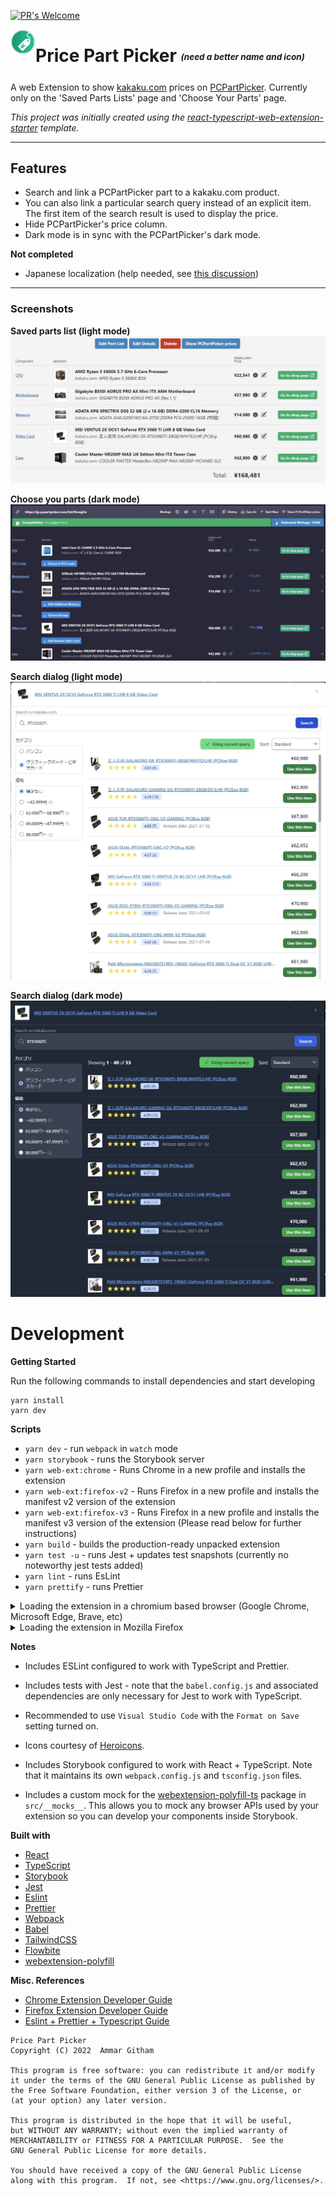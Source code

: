 [![PR's Welcome](https://img.shields.io/badge/PRs-welcome-brightgreen.svg?style=flat)](http://makeapullrequest.com)

<img align="left" width="40" height="40" src="./images/icon-128.png" alt="Price Part Picker">

# Price Part Picker <sub><sup><sub><sup><i>(need a better name and icon)</i></sup></sub></sup></sub>

A web Extension to show [kakaku.com](kakaku.com) prices on [PCPartPicker](pcpartpicker.com). Currently only on the 'Saved Parts Lists' page and 'Choose Your Parts' page.

*This project was initially created using the [react-typescript-web-extension-starter](https://github.com/aeksco/react-typescript-web-extension-starter) template.*

---

## Features

- Search and link a PCPartPicker part to a kakaku.com product.
- You can also link a particular search query instead of an explicit item. The first item of the search result is used to display the price.
- Hide PCPartPicker's price column.
- Dark mode is in sync with the PCPartPicker's dark mode.

**Not completed**
- Japanese localization (help needed, see [this discussion](https://github.com/ammargitham/PricePartPicker/discussions/1))

---

### Screenshots

**Saved parts list (light mode)**
![](./images/saved_light_1.jpg)

**Choose you parts (dark mode)**
![](./images/choose_dark_1.jpg)

**Search dialog (light mode)**
![](./images/search_dialog_light_1.jpg)

**Search dialog (dark mode)**
![](./images/search_dialog_dark_1.jpg)

# Development

**Getting Started**

Run the following commands to install dependencies and start developing

```
yarn install
yarn dev
```

**Scripts**

-   `yarn dev` - run `webpack` in `watch` mode
-   `yarn storybook` - runs the Storybook server
-   `yarn web-ext:chrome` - Runs Chrome in a new profile and installs the extension
-   `yarn web-ext:firefox-v2` - Runs Firefox in a new profile and installs the manifest v2 version of the extension
-   `yarn web-ext:firefox-v3` - Runs Firefox in a new profile and installs the manifest v3 version of the extension (Please read below for further instructions)
-   `yarn build` - builds the production-ready unpacked extension
-   `yarn test -u` - runs Jest + updates test snapshots (currently no noteworthy jest tests added)
-   `yarn lint` - runs EsLint
-   `yarn prettify` - runs Prettier

<details>
  <summary>Loading the extension in a chromium based browser (Google Chrome, Microsoft Edge, Brave, etc)</summary>

There are two ways of running the extension in a chromium based browser. Make sure you have already run `yarn dev` or `yarn build`.

1. Using the web-ext tool (Recommended): Run `yarn web-ext:chrome`. This will start the browser using a new profile and install the extension. For configuration options check `web-ext.chrome.config.js`. See all available configuration options [here](https://extensionworkshop.com/documentation/develop/web-ext-command-reference/#commands).
2. Manual: In [Google Chrome](https://www.google.com/chrome/), open up [chrome://extensions](chrome://extensions) in a new tab. Make sure the `Developer Mode` checkbox in the upper-right corner is turned on. Click `Load unpacked` and select the `dist/chrome` directory in this repository - your extension should now be loaded. This process will be similar for all chromium based browsers.

![Installed Extension in Google Chrome](./images/chrome_ext_1.jpg "Installed Extension in Google Chrome")

</details>

<details>
  <summary>Loading the extension in Mozilla Firefox</summary>

There are two ways of running the extension in Mozilla Firefox. Make sure you have already run `yarn dev` or `yarn build`.
1. Using the web-ext tool (Recommended):
    - **For manifest v2 version**: Run `yarn web-ext:firefox-v2`. This will start the browser using a new profile and install the extension. For configuration options check `web-ext.firefox.v2.config.js`. See all available configuration options [here](https://extensionworkshop.com/documentation/develop/web-ext-command-reference/#commands).
    - **For manifest v3 version**: Run `yarn web-ext:firefox-v3`. This will start the browser using a new profile and install the extension. **Currently you will have to manually grant the extension the permissions to access pcpricepicker.com and kakaku.com**. To do this open `about:addons`, click the extension, go to the `Permissions` tab, and enable the disabled permissions. For more run configuration options check `web-ext.firefox.v2.config.js`. See all available configuration options [here](https://extensionworkshop.com/documentation/develop/web-ext-command-reference/#commands).
2. Manual:
    - **For manifest v2 version**: In [Mozilla Firefox](https://www.mozilla.org/en-US/firefox/new/), open up the [about:debugging](about:debugging) page in a new tab. Click the `This Firefox` link in the sidebar. One the `This Firefox` page, click the `Load Temporary Add-on...` button and select the `manifest.json` from the `dist/firefox/v2` directory in this repository - your extension should now be loaded.
    - **For manifest v3 version**: First follow the instructions mentioned [here](https://extensionworkshop.com/documentation/develop/manifest-v3-migration-guide/#turn-on-the-developer-preview). Then follow the instructions mentioned for the manifest v2 version but load the `dist/firefox/v3` directory.

![Installed Extension in Mozilla Firefox](./images/firefox_ext_1.jpg "Installed Extension in Mozilla Firefox")

</details>

**Notes**
-   Includes ESLint configured to work with TypeScript and Prettier.

-   Includes tests with Jest - note that the `babel.config.js` and associated dependencies are only necessary for Jest to work with TypeScript.

-   Recommended to use `Visual Studio Code` with the `Format on Save` setting turned on.

-   Icons courtesy of [Heroicons](https://heroicons.com/).

-   Includes Storybook configured to work with React + TypeScript. Note that it maintains its own `webpack.config.js` and `tsconfig.json` files.

-   Includes a custom mock for the [webextension-polyfill-ts](https://github.com/Lusito/webextension-polyfill-ts) package in `src/__mocks__`. This allows you to mock any browser APIs used by your extension so you can develop your components inside Storybook.

**Built with**

-   [React](https://reactjs.org)
-   [TypeScript](https://www.typescriptlang.org/)
-   [Storybook](https://storybook.js.org/)
-   [Jest](https://jestjs.io)
-   [Eslint](https://eslint.org/)
-   [Prettier](https://prettier.io/)
-   [Webpack](https://webpack.js.org/)
-   [Babel](https://babeljs.io/)
-   [TailwindCSS](https://tailwindcss.com/)
-   [Flowbite](https://flowbite.com/)
-   [webextension-polyfill](https://github.com/mozilla/webextension-polyfill)

**Misc. References**

-   [Chrome Extension Developer Guide](https://developer.chrome.com/extensions/devguide)
-   [Firefox Extension Developer Guide](https://developer.mozilla.org/en-US/docs/Mozilla/Add-ons/WebExtensions/Your_first_WebExtension)
-   [Eslint + Prettier + Typescript Guide](https://dev.to/robertcoopercode/using-eslint-and-prettier-in-a-typescript-project-53jb)


```
Price Part Picker
Copyright (C) 2022  Ammar Githam

This program is free software: you can redistribute it and/or modify
it under the terms of the GNU General Public License as published by
the Free Software Foundation, either version 3 of the License, or
(at your option) any later version.

This program is distributed in the hope that it will be useful,
but WITHOUT ANY WARRANTY; without even the implied warranty of
MERCHANTABILITY or FITNESS FOR A PARTICULAR PURPOSE.  See the
GNU General Public License for more details.

You should have received a copy of the GNU General Public License
along with this program.  If not, see <https://www.gnu.org/licenses/>.
```
